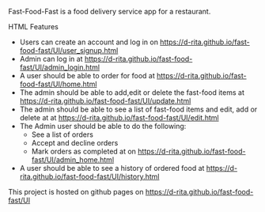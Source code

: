Fast-Food-Fast is a food delivery service app for a restaurant.

HTML Features
- Users can create an account and log in on https://d-rita.github.io/fast-food-fast/UI/user_signup.html
- Admin can log in at https://d-rita.github.io/fast-food-fast/UI/admin_login.html
- A user should be able to order for food at https://d-rita.github.io/fast-food-fast/UI/home.html
- The admin should be able to add,edit or delete the fast-food items at https://d-rita.github.io/fast-food-fast/UI/update.html
- The admin should be able to see a list of fast-food items and edit, add or delete at at https://d-rita.github.io/fast-food-fast/UI/edit.html
- The Admin user should be able to do the following:
   - See a list of orders 
   - Accept and decline orders
   - Mark orders as completed at on https://d-rita.github.io/fast-food-fast/UI/admin_home.html
- A user should be able to see a history of ordered food at https://d-rita.github.io/fast-food-fast/UI/history.html


This project is hosted on github pages on https://d-rita.github.io/fast-food-fast/UI
